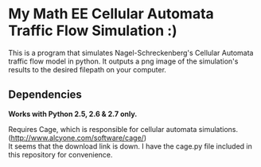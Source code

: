# My Math EE Cellular Automata Traffic Flow Simulation :)

This is a program that simulates Nagel-Schreckenberg's Cellular Automata traffic flow model in python.
It outputs a png image of the simulation's results to the desired filepath on your computer.

## Dependencies
**Works with Python 2.5, 2.6 & 2.7 only.**

Requires Cage, which is responsible for cellular automata simulations. (http://www.alcyone.com/software/cage/)  
It seems that the download link is down. I have the cage.py file included in this repository for convenience.
